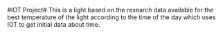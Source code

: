 #IOT Project#
This is a light based on the research data available for the best temperature of the light according to the time of the day which uses IOT to get initial data about time.
